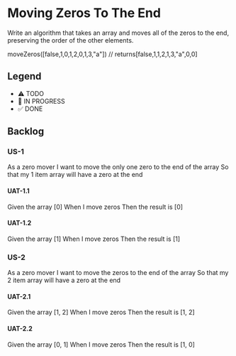# Moving Zeros To The End

Write an algorithm that takes an array and moves all of the zeros to the end, preserving the order of the other elements.

moveZeros([false,1,0,1,2,0,1,3,"a"]) // returns[false,1,1,2,1,3,"a",0,0]

## Legend
- ⚠ TODO
- 🚧 IN PROGRESS
- ✅ DONE

## Backlog

### US-1
As a zero mover
I want to move the only one zero to the end of the array
So that my 1 item array will have a zero at the end

#### UAT-1.1
Given the array [0]
When I move zeros
Then the result is [0]

#### UAT-1.2
Given the array [1]
When I move zeros
Then the result is [1]

### US-2
As a zero mover
I want to move the zeros to the end of the array
So that my 2 item array will have a zero at the end

#### UAT-2.1
Given the array [1, 2]
When I move zeros
Then the result is [1, 2]

#### UAT-2.2
Given the array [0, 1]
When I move zeros
Then the result is [1, 0]